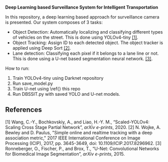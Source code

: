 **Deep Learning based Surveillance System for Intelligent Transportation**

In this repository, a deep learning based approach for surveillance camera is presented.
Our system composes of 3 tasks:
* Object Detection: Automatically localizing and classifying different types of vehicles on the street. This is done using YOLOv4-tiny [[1]](#1).
* Object Tracking: Assign ID to each detected object. The object tracker is applied using Deep Sort [[2]](#2).
* Lane detection: Classifying each pixel if it belongs to a lane line or not. This is done using a U-net based segmentation neural network. [[3]](#3).

How to run:
1. Train YOLOv4-tiny using Darknet repository
2. Run save_model.py
3. Train U-net using \ref{} this repo
4. Run DBSSIT.py with saved YOLO and U-net models. 


## References
<a id="1">[1]</a> Wang, C.-Y., Bochkovskiy, A., and Liao, H.-Y. M., “Scaled-YOLOv4: Scaling Cross Stage Partial Network”, <i>arXiv e-prints</i>, 2020.
<a id="2">[2]</a> N. Wojke, A. Bewley and D. Paulus, "Simple online and realtime tracking with a deep association metric," 2017 IEEE International Conference on Image Processing (ICIP), 2017, pp. 3645-3649, doi: 10.1109/ICIP.2017.8296962.
<a id="3">[3]</a> Ronneberger, O., Fischer, P., and Brox, T., “U-Net: Convolutional Networks for Biomedical Image Segmentation”, <i>arXiv e-prints</i>, 2015.
